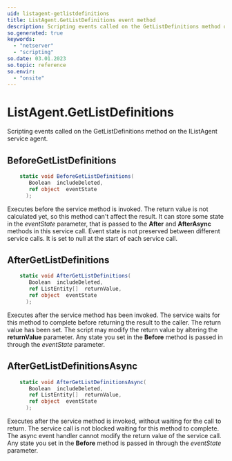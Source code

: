 ```yaml
---
uid: listagent-getlistdefinitions
title: ListAgent.GetListDefinitions event method
description: Scripting events called on the GetListDefinitions method on the ListAgent service agent.
so.generated: true
keywords:
  - "netserver"
  - "scripting"
so.date: 03.01.2023
so.topic: reference
so.envir:
  - "onsite"
---
```

# ListAgent.GetListDefinitions

Scripting events called on the <see cref='M:SuperOffice.CRM.Services.IListAgent.GetListDefinitions'>GetListDefinitions</see> method on the <see cref='IListAgent'>IListAgent</see>  service agent.

## BeforeGetListDefinitions
```cs
    static void BeforeGetListDefinitions(
       Boolean  includeDeleted,
       ref object  eventState
      );
```
Executes before the service method is invoked.
The return value is not calculated yet, so this method can't affect the result.
It can store some state in the *eventState* parameter, that is passed to the **After** and **AfterAsync** methods in this service call.
Event state is not preserved between different service calls. It is set to null at the start of each service call.
## AfterGetListDefinitions
```cs
    static void AfterGetListDefinitions(
       Boolean  includeDeleted,
       ref ListEntity[]  returnValue,
       ref object  eventState
      );
```
Executes after the service method has been invoked. The service waits for this method to complete before returning the result to the caller.
The return value has been set. The script may modify the return value by altering the **returnValue** parameter.
Any state you set in the **Before** method is passed in through the *eventState* parameter.
## AfterGetListDefinitionsAsync
```cs
    static void AfterGetListDefinitionsAsync(
       Boolean  includeDeleted,
       ref ListEntity[]  returnValue,
       ref object  eventState
      );
```
Executes after the service method is invoked, without waiting for the call to return.
The service call is not blocked waiting for this method to complete.
The async event handler cannot modify the return value of the service call.
Any state you set in the **Before** method is passed in through the *eventState* parameter.

